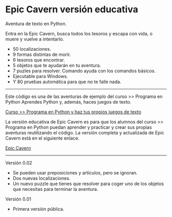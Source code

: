 # Epic Cavern versión educativa

Aventura de texto en Python.

Entra en la Epic Cavern, busca todos los tesoros y escapa con vida, o muere y vuelve a intentarlo.

+ 50 localizaciones.
+ 9 formas distintas de morir.
+ 6 tesoros que encontrar.
+ 5 objetos que te ayudarán en tu aventura.
+ 7 puzles para resolver.
Comando ayuda con los comandos básicos.
+ Ejecutable para Windows.
+ Y 80 pruebas automática para que no te falle nada.

----

Este código es una de las aventuras de ejemplo del curso >> Programa en Python 
Aprendes Python y, además, haces juegos de texto.

[Curso >> Programa en Python y haz tus propios juegos de texto](https://epicadventures.itch.io/programa-python)

La versión educativa de Epic Cavern es para que los alumnos del curso >> Programa en Python puedan aprender y practicar y crear sus propias aventuras reutilizando el código.
La versión completa y actualizada de Epic Cavern está en el siguiente enlace.

[Epic Cavern](https://github.com/EpicAdventuresRepos/Epic_Cavern)

--------

Versión 0.02
+ Se pueden usar preposiciones y artículos, pero se ignoran.
+ Dos nuevas localizaciones.
+ Un nuevo puzzle que tienes que resolver para coger uno de los objetos que necesitas para terminar la aventura.

Versión 0.01
+ Primera versión pública.
